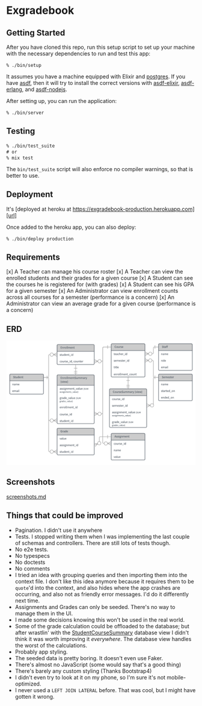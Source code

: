 # Exgradebook

## Getting Started

After you have cloned this repo, run this setup script to set up your machine
with the necessary dependencies to run and test this app:

    % ./bin/setup

It assumes you have a machine equipped with Elixir and [postgres]. If
you have [asdf], then it will try to install the correct versions with
[asdf-elixir], [asdf-erlang], and [asdf-nodejs].

After setting up, you can run the application:

    % ./bin/server

[asdf]: https://github.com/asdf-vm/asdf
[asdf-elixir]: https://github.com/asdf-vm/asdf-elixir
[asdf-erlang]: https://github.com/asdf-vm/asdf-erlang
[asdf-nodejs]: https://github.com/asdf-vm/asdf-nodejs
[postgres]: http://postgresapp.com/

## Testing

    % ./bin/test_suite
    # or
    % mix test

The `bin/test_suite` script will also enforce no compiler warnings, so
that is better to use.

## Deployment

It's [deployed at heroku at https://exgradebook-production.herokuapp.com][url]

Once added to the heroku app, you can also deploy:

    % ./bin/deploy production

[url]: https://exgradebook-production.herokuapp.com/

## Requirements

[x] A Teacher can manage his course roster
[x] A Teacher can view the enrolled students and their grades for a given course
[x] A Student can see the courses he is registered for (with grades)
[x] A Student can see his GPA for a given semester
[x] An Administrator can view enrollment counts across all courses for a semester (performance is a concern)
[x] An Administrator can view an average grade for a given course (performance is a concern)

## ERD

![Entity Relationship Diagram](docs/erd.png)

## Screenshots

[screenshots.md](docs/screenshots.md)

## Things that could be improved

- Pagination. I didn't use it anywhere
- Tests. I stopped writing them when I was implementing the last couple
    of schemas and controllers. There are still lots of tests though.
- No e2e tests.
- No typespecs
- No doctests
- No comments
- I tried an idea with grouping queries and then importing them into the
    context file. I don't like this idea anymore because it requires
    them to be `quote`'d into the context, and also hides where the app
    crashes are occurring, and also not as friendly error messages. I'd
    do it differently next time.
- Assignments and Grades can only be seeded. There's no way to manage
    them in the UI.
- I made some decisions knowing this won't be used in the real world.
- Some of the grade calculation could be offloaded to the database; but
    after wrastlin' with the [StudentCourseSummary] database view I didn't
    think it was worth improving it _everywhere_. The database view
    handles the worst of the calculations.
- Probably app styling.
- The seeded data is pretty boring. It doesn't even use Faker.
- There's almost no JavaScript (some would say that's a good thing)
- There's barely any custom styling (Thanks Bootstrap4)
- I didn't even try to look at it on my phone, so I'm sure it's not
    mobile-optimized.
- I never used a `LEFT JOIN LATERAL` before. That was cool, but I
    might have gotten it wrong.

[StudentCourseSummary]: priv/repo/migrations/20180326020858_create_student_course_view.exs
